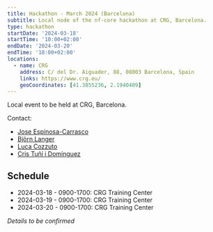```yaml
---
title: Hackathon - March 2024 (Barcelona)
subtitle: Local node of the nf-core hackathon at CRG, Barcelona.
type: hackathon
startDate: '2024-03-18'
startTime: '10:00+02:00'
endDate: '2024-03-20'
endTime: '18:00+02:00'
locations:
  - name: CRG
    address: C/ del Dr. Aiguader, 88, 08003 Barcelona, Spain
    links: https://www.crg.eu/
    geoCoordinates: [41.3855236, 2.1940409]
---
```


Local event to be held at CRG, Barcelona.

Contact:

- [<i class="fab fa-slack"></i> Jose Espinosa-Carrasco](https://nfcore.slack.com/team/UT94DM516)
- [<i class="fab fa-slack"></i> Björn Langer](https://nfcore.slack.com/team/U03GV8NQ5JL)
- [<i class="fab fa-slack"></i> Luca Cozzuto](https://nfcore.slack.com/team/UNJ5YF0MN)
- [<i class="fab fa-slack"></i> Cris Tuñí i Domínguez](https://nfcore.slack.com/team/U01PS1L98PJ)

## Schedule

- 2024-03-18 - 0900-1700: CRG Training Center
- 2024-03-19 - 0900-1700: CRG Training Center
- 2024-03-20 - 0900-1700: CRG Training Center

_Details to be confirmed_
